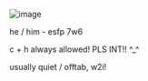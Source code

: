 ![image](https://github.com/user-attachments/assets/67f4a4ea-be2a-4b53-964e-15677ca27a9f)

he / him - esfp 7w6

c + h always allowed! PLS INT!! ^_^

usually quiet / offtab, w2i!
